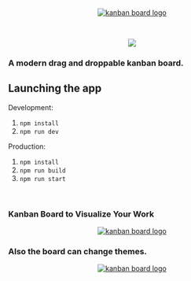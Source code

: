 <br />

<p align="center">
  <a href="https://0lexxandr-s-kanban-board.netlify.app/">
    <img src="https://0lexxandr-s-kanban-board.netlify.app/images/logo.gif" alt="kanban board logo">
  </a>
</p>

<br />

<p align="center">
 <img src="https://api.netlify.com/api/v1/badges/e5d21483-d6a7-4130-a719-968b97d7bded/deploy-status">
</p>

### A modern drag and droppable kanban board. <br>

## Launching the app

Development:
1. `npm install`
2. `npm run dev`


Production:
1. `npm install`
2. `npm run build`
3. `npm run start`

<br />

### Kanban Board to Visualize Your Work

<p align="center">
  <a href="https://0lexxandr-s-kanban-board.netlify.app/">
    <img src="https://0lexxandr-s-kanban-board.netlify.app/images/board.png" alt="kanban board logo">
  </a>
</p>

### Also the board can change themes. <br>

<p align="center">
  <a href="https://0lexxandr-s-kanban-board.netlify.app/">
    <img src="https://0lexxandr-s-kanban-board.netlify.app/images/board.gif" alt="kanban board logo">
  </a>
</p>
